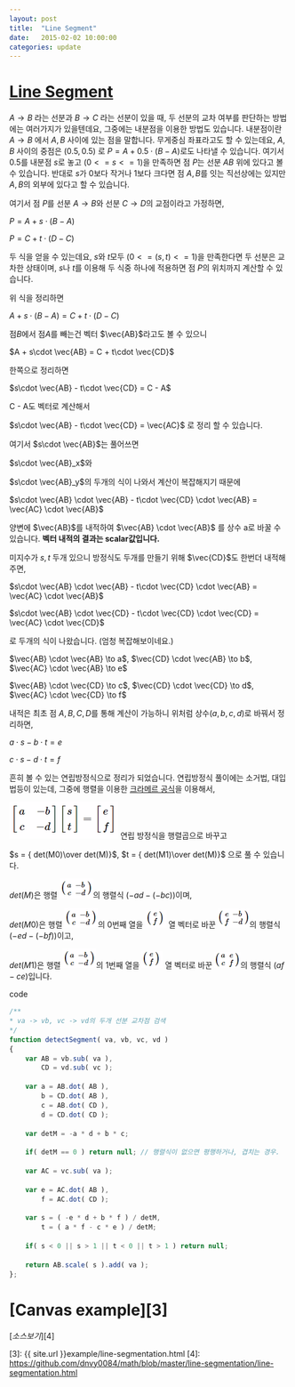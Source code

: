 ```yaml
---
layout: post
title:  "Line Segment"
date:   2015-02-02 10:00:00
categories: update
---
```


# [Line Segment][1]

$A\to B$ 라는 선분과 $B\to C$ 라는 선분이 있을 때, 두 선분의 교차 여부를 판단하는 방법에는 여러가지가 있을텐데요, 그중에는 내분점을 이용한 방법도 있습니다. 내분점이란 $A\to B$ 에서 $A, B$ 사이에 있는 점을 말합니다. 무게중심 좌표라고도 할 수 있는데요, $A, B$ 사이의 중점은 $(0.5,0.5)$ 로 $P = A + 0.5\cdot (B-A)$로도 나타낼 수 있습니다. 여기서 $0.5$를 내분점 $s$로 놓고 $(0 <= s <= 1)$을 만족하면 점 $P$는 선분 $AB$ 위에 있다고 볼 수 있습니다. 반대로 $s$가 $0$보다 작거나 $1$보다 크다면 점 $A, B$를 잇는 직선상에는 있지만 $A, B$의 외부에 있다고 할 수 있습니다. 

여기서 점 $P$를 선분 $A\to B$와 선분 $C\to D$의 교점이라고 가정하면, 

$P = A + s\cdot (B - A)$

$P = C + t\cdot (D - C)$

두 식을 얻을 수 있는데요, $s$와 $t$모두 $( 0 <= (s,t) <= 1 )$을 만족한다면 두 선분은 교차한 상태이며, $s$나 $t$를 이용해 두 식중 하나에 적용하면 점 $P$의 위치까지 계산할 수 있습니다. 

위 식을 정리하면 

$A + s\cdot (B - A) = C + t\cdot (D - C)$

점$B$에서 점$A$를 빼는건 벡터 $\vec{AB}$라고도 볼 수 있으니 

$A + s\cdot \vec{AB} = C + t\cdot \vec{CD}$

한쪽으로 정리하면 

$s\cdot \vec{AB} - t\cdot \vec{CD} = C - A$

C - A도 벡터로 계산해서 

$s\cdot \vec{AB} - t\cdot \vec{CD} = \vec{AC}$ 로 정리 할 수 있습니다. 

여기서 $s\cdot \vec{AB}$는 풀어쓰면 

$s\cdot \vec{AB}_x$와

$s\cdot \vec{AB}_y$의 두개의 식이 나와서 계산이 복잡해지기 때문에 

$s\cdot \vec{AB} \cdot \vec{AB} - t\cdot \vec{CD} \cdot \vec{AB} = \vec{AC} \cdot \vec{AB}$

양변에 $\vec{AB}$를 내적하여 $\vec{AB} \cdot \vec{AB}$ 를 상수 a로 바꿀 수 있습니다. 
**벡터 내적의 결과는 scalar값입니다.**

미지수가 $s, t$ 두개 있으니 방정식도 두개를 만들기 위해 $\vec{CD}$도 한번더 내적해주면,

$s\cdot \vec{AB} \cdot \vec{AB} - t\cdot \vec{CD} \cdot \vec{AB} = \vec{AC} \cdot \vec{AB}$

$s\cdot \vec{AB} \cdot \vec{CD} - t\cdot \vec{CD} \cdot \vec{CD} = \vec{AC} \cdot \vec{CD}$

로 두개의 식이 나왔습니다. (엄청 복잡해보이네요.)

$\vec{AB} \cdot \vec{AB} \to a$,  $\vec{CD} \cdot \vec{AB} \to b$,  $\vec{AC} \cdot \vec{AB} \to e$

$\vec{AB} \cdot \vec{CD} \to c$,  $\vec{CD} \cdot \vec{CD} \to d$,  $\vec{AC} \cdot \vec{CD} \to f$ 

내적은 최초 점 $A,B,C,D$를 통해 계산이 가능하니 위처럼 상수$(a,b,c,d)$로 바꿔서 정리하면,

$a\cdot s -b\cdot t = e$

$c\cdot s -d\cdot t = f$

흔히 볼 수 있는 연립방정식으로 정리가 되었습니다. 연립방정식 풀이에는 소거법, 대입법등이 있는데, 그중에 행렬을 이용한 [크라메르 공식][2]을 이용해서, 

![alt text][10] 연립 방정식을 행렬곱으로 바꾸고

$s = { det(M0)\over det(M)}$, $t = { det(M1)\over det(M)}$ 으로 풀 수 있습니다. 

$det(M)$은 행렬 ![alt text][11]의 행렬식 $( -ad - ( -bc ) )$이며,

$det(M0)$은 행렬 ![alt text][11]의 0번째 열을 ![alt text][12] 열 벡터로 바꾼 ![alt text][13]의 행렬식 $( -ed - ( -bf ) )$이고, 

$det(M1)$은 행렬 ![alt text][11]의 1번째 열을 ![alt text][12] 열 벡터로 바꾼 ![alt text][14]의 행렬식 $( af - ce )$입니다. 

code

```javascript 
/**
* va -> vb, vc -> vd의 두개 선분 교차점 검색
*/
function detectSegment( va, vb, vc, vd )
{
	var AB = vb.sub( va ),
		CD = vd.sub( vc );
	
	var a = AB.dot( AB ),
		b = CD.dot( AB ), 
		c = AB.dot( CD ),
		d = CD.dot( CD );
	
	var detM = -a * d + b * c;

	if( detM == 0 ) return null; // 행렬식이 없으면 평행하거나, 겹치는 경우. 

	var AC = vc.sub( va );
	
	var e = AC.dot( AB ),
		f = AC.dot( CD );

	var s = ( -e * d + b * f ) / detM,
		t = ( a * f - c * e ) / detM;

	if( s < 0 || s > 1 || t < 0 || t > 1 ) return null;

	return AB.scale( s ).add( va );
};
```

[Canvas example][3]
======
[*소스보기*][4]

[1]: http://en.wikipedia.org/wiki/Line_segment
[2]: http://ko.wikipedia.org/wiki/%ED%81%AC%EB%9D%BC%EB%A9%94%EB%A5%B4_%EA%B3%B5%EC%8B%9D
[3]: {{ site.url }}example/line-segmentation.html
[4]: https://github.com/dnvy0084/math/blob/master/line-segmentation/line-segmentation.html

[10]: /raw/line-segment-mat-01.png "matrix"
[11]: /raw/line-segment-mat-02.png "matrix"
[12]: /raw/line-segment-mat-03.png "matrix"
[13]: /raw/line-segment-mat-04.png "matrix"
[14]: /raw/line-segment-mat-05.png "matrix"